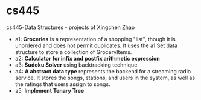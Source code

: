 # cs445
cs445-Data Structures - projects of Xingchen Zhao
* a1: **Groceries** is a representation of a shopping "list", though it is unordered
and does not permit duplicates. It uses the a1.Set data structure to store a
collection of GroceryItems.
* a2: **Calculator for infix and postfix arithmetic expression**
* a3: **Sudoku Solver** using backtracking technique
* a4: **A abstract data type** represents the backend for a streaming radio service. It stores the songs, stations, and users in the system, as well as the ratings that users assign to songs.
* a5: **Implement Tenary Tree**
